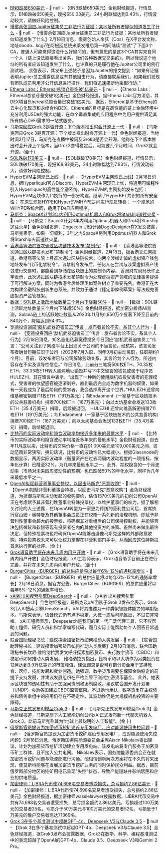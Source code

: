 - [BNB跌破650美元]() - 📰 null - 【BNB跌破650美元】金色财经报道，行情显示，BNB跌破650美元，现报650.03美元，24小时跌幅达到3.43%，行情波动较大，请做好风险控制。
- [慢雾余弦回应Jupiter征集员工非法行为证据：某地址所有者疑似知道发生了什么](https://x.com/evilcos/status/1891690582826942590) - 📰 null - 【慢雾余弦回应Jupiter征集员工非法行为证据：某地址所有者疑似知道发生了什么】2月18日消息，慢雾创始人余弦（Cos）在X平台发文称，地址doodo...kqg7在阿根廷总统米莱发推后第一时间陆续“测试”了下面3个CA，普通人可能觉得这没什么好疑问的，但有意思的是这3个CA其实来自同一个人（链上没法直接看出关系，我们各种数据交叉来的）。所以我说这个地址的所有者应该知道发生了什么，也许真的只是履行他在Jupiter公司里的例行测试吧。 
余弦表示，其发布上述帖子是因为Jupiter的推文提到：“如果有证据表明Jupiter员工泄露信息或有其他狙击行为，请直接联系我们。如果我们发现有团队成员利用非公开信息进行操作，我们将迅速果断地采取行动。”
- [Ethena Labs：Ethereal总锁仓量突破1亿美元](https://x.com/ethena_labs/status/1891734234353521083) - 📰 null - 【Ethena Labs：Ethereal总锁仓量突破1亿美元】金色财经报道，据Ethena Labs官方消息，其DEX项目Ethereal总锁仓量已突破1亿美元。 
据悉，Ethereal是基于Ethena的去中心化现货和永续合约DEX。Ethereal的目标是在高性能的链上金融环境中充分利用USDe的强大功能，在单个垂直集成的应用程序中为用户提供满足其所有核心DeFi需求的一站式服务。
- [马斯克回应Grok 3是否开源：下个版本推出时会开源上一代]() - 📰 null - 【马斯克回应Grok 3是否开源：下个版本推出时会开源上一代】金色财经报道，当地时间2月17日，马斯克在直播中被问及Grok3是否会开源，他称在下个版本推出时会开源上个版本，当Grok3变得稳定后，可能要几个月时间，Grok2就会开源。(金十)
- [SOL跌破170美元]() - 📰 null - 【SOL跌破170美元】金色财经报道，行情显示，SOL跌破170美元，现报169.92美元，24小时跌幅达到7.93%，行情波动较大，请做好风险控制。
- [HyperEVM主网现已上线]() - 📰 null - 【HyperEVM主网现已上线】2月18日消息，据Hyperliquid官方Discord，HyperEVM主网现已上线，将通用可编程性引入Hyperliquid的高性能金融系统。HyperEVM的主网初始发布包括： 
HyperEVM区块作为L1执行的一部分构建，继承了HyperBFT共识的所有安全性； 
在原生现货HYPE和HyperEVMHYPE之间进行现货转移； 
一个规范的WHYPE系统合同，适用于DeFi应用程序。
- [马斯克：SpaceX计划3年内利用Optimus机器人和Grok将Starship送往火星](https://x.com/cb_doge/status/1891712471141937221) - 📰 null - 【马斯克：SpaceX计划3年内利用Optimus机器人和Grok将Starship送往火星】金色财经报道，Dogecoin UI设计师DogeDesigner在X发文披露，马斯克表示，如果一切顺利，3年之内SpaceX将利用Optimus机器人和Grok将Starship火箭送往火星。
- [香港高等法院首次通过区块链技术发布“禁制令”](https://www.wenweipo.com/a/202502/18/AP67b397a8e4b0bde88bb51441.html) - 📰 null - 【香港高等法院首次通过区块链技术发布“禁制令”】金色财经报道，2月18日，据香港文汇网报道，香港高等法院上月首次通过区块链技术，向两个涉嫌诈骗的虚拟资产钱包地址发布"代币化禁制令"。该禁制令发布后，任何人在尝试与涉案虚拟资产钱包进行交易时，都能看到存储在区块链上的禁制令内容。 
香港财库局局长许正宇表示，此次通过区块链技术发布禁制令为处理虚拟资产领域的法律事务提供了可行解决方案，同时为香港今后处理类似案件树立了重要先例。香港正在大力构建金融科技创新生态系统，并致力于通过《穩定幣條例草案》等法规完善虚拟资产监管框架。
- [数据：SOL链上活跃地址数量三个月内下降超50%](https://x.com/ali_charts/status/1891720550214729951) - 📰 null - 【数据：SOL链上活跃地址数量三个月内下降超50%】金色财经报道，据加密分析师Ali监测，Solana链上的活跃地址数量从2023年11月的1,850万个显著下降至目前的840万个，降幅达到54.6%。
- [宽德投资回应“脑机武器迫害员工”传言：发布者言论不实，系其个人行为]() - 📰 null - 【宽德投资回应“脑机武器迫害员工”传言：发布者言论不实，系其个人行为】2月18日消息，知名量化私募宽德投资今日回应“脑机武器迫害员工”传言：“公司关注到了网络平台上出现关于公司的不当言论。经核实，该言论发布者确曾短期任职于公司（2022年7月入职，同年9月初主动离职，任职期约1个月）。目前，该发布者已与公司解除劳动关系，其言论为个人行为，所述内容存在不实及误导性信息。” 
昨日消息，此前分三笔将500枚ETH、70.35枚ETH、33.03枚ETH转入黑洞地址销毁并写下中文留言的钱包或属于程序员HULEZHI，其在留言中表示，“出现了一种新的使用脑机奴役受害者的犯罪模式，受害者的欲望感官被逐渐剥夺，直到最后完全成为数字机器的奴隶，如果有一天我成为了最后阶段的受害者，我会选择离开这个世界。”HULEZHI还曾向维基解密捐赠711枚ETH（191万美元）；向Endaoment（一家基于区块链技术的公共慈善机构）捐赠700枚ETH（187万美元）；向以太坊基金会发送133枚ETH（35.4万美元）捐赠，后续被退回。 
HULEZHI 还曾向维基解密捐赠711枚ETH（191万美元）；向 Endaoment（一家基于区块链技术的公共慈善机构）捐赠700枚ETH（187 万美元）；向以太坊基金会发送133枚ETH（35.4万美元）捐赠，后续被退回。
- [比特币的实际波动率和隐含波动率均接近多年来的最低水平](https://www.coindesk.com/markets/2025/02/18/bitcoin-is-coiled-like-a-spring-a-breakout-of-this-range-is-coming-van-straten) - 📰 null - 【比特币的实际波动率和隐含波动率均接近多年来的最低水平】金色财经报道，自去年11月底以来，比特币的交易价格一直在91,000美元至109,000美元之间，波动范围非常狭窄。换句话说，比特币的波动性已大幅减小。根据Glassnode的数据显示，两周实际波动率（衡量资产在过去两周内波动程度的一项指标，按年化计算）已降至32%，为几年来最低水平之一。此外，期权隐含的一个月波动率（市场对未来四周波动性的预期）也已跌破50%的年化水平，同样为几年来最低水平之一。
- [OpenAI拟赋非营利董事会特权，以回击马斯克“恶意收购”]() - 📰 null - 【OpenAI拟赋非营利董事会特权，以回击马斯克“恶意收购”】金色财经报道，为抵御马斯克主动发起的收购要约，估值1570亿美元的初创公司OpenAI正在考虑赋予其非营利性董事会特殊投票权，以维护董事们的权力。据了解相关讨论的人士透露，在OpenAI转型为一家更为传统的营利性公司后，首席执行官山姆・奥特曼及其他董事会成员正在权衡一系列新的治理机制，即赋予非营利性董事会超大的投票权，将确保其对重组后的公司保持控制权，并能够否决包括微软和软银等现有投资者在内的其他投资方的决策。虽然尚未做出最终决定，但特殊投票权也将确保OpenAI能够击退像马斯克这样的外部敌意收购。特殊投票权未来可以让权力掌握在非营利部门手中，从而回应这位特斯拉首席执行官的批评。(金十)
- [Grok语音助手将在未来几周内用户开放]() - 📰 null - 【Grok语音助手将在未来几周内用户开放】金色财经报道，xAI工程师表示，Grok语音助手目前正在进行完善，并将在未来几周内向用户开放。(金十)
- [BurgerCities（BURGER）的总供应量将以每年6%-12%的通胀率增长](https://x.com/BurgerCitiesBar/status/1891492779802693666) - 📰 null - 【BurgerCities（BURGER）的总供应量将以每年6%-12%的通胀率增长】2月18日消息，据官方公告，BurgerCities（BURGER）的总供应量将以每年6%-12%的通胀率增长。
- [xAI推出AI搜索引擎DeepSearch]() - 📰 null - 【xAI推出AI搜索引擎DeepSearch】金色财经报道，马斯克及xAI团队于Grok 3发布会表示，Grok 3引入AI搜索引擎DeepSearch，xAI将其描述为一种类似智能体能力的早期版本。马斯克表示，语音模式仍有点不稳定，大概一周后可能推出，不过它非常棒。 
xAI工程师表示，Deepsearch是我们的第一代广泛代理工具，它不仅帮助工程师、研究人员和科学家编写代码，而且实际上能帮助每个人回答日常遇到的问题。
- [联合国助理秘书长：建议探索加密货币如何推动人类发展](https://cryptonews.com/news/un-official-pushes-for-study-on-whether-crypto-can-aid-human-development/?feed_id=11761&_unique_id=67b40f5e546f1) - 📰 null - 【联合国助理秘书长：建议探索加密货币如何推动人类发展】2月18日消息，联合国助理秘书长坎尼·维格纳拉贾发文呼吁探索加密货币、央行数字货币（CBDC）和稳定币如何推动人类发展。 
维格纳拉贾指出，比特币和以太坊作为另类投资在12月达到3.9万亿美元的市值峰值，建议调查是否可将部分资金用于支持教育、医疗、技能发展和就业创造。她强调，数字货币需要在保障金融稳定的前提下支持发展，并建议发展组织在严格监管下测试加密货币基金。 
此外，她表示区块链的透明性有助于加强问责制和遏制腐败，建议联合国开发计划署（UNDP）协助各国建立CBDC监管框架。不过她也承认，数字货币在主权债券和债务重组中的应用仍存在不确定性，其波动性仍是大规模机构投资的主要障碍。
- [马斯克正式发布AI模型Grok 3]() - 📰 null - 【马斯克正式发布AI模型Grok 3】金色财经报道，马斯克旗下人工智能初创公司xAI正式发布新一代聊天机器人Grok 3。此前马斯克称其为“地球上最聪明的人工智能”。(金十)
- [俄罗斯官员提议为加密货币挖矿建设专用发电厂，应对能源使用失控问题](https://tass.ru/ekonomika/23158153) - 📰 null - 【俄罗斯官员提议为加密货币挖矿建设专用发电厂，应对能源使用失控问题】2月18日消息，俄罗斯国务院能源委员会主席Aisen Nikolaev提出建议，计划为加密货币挖矿活动建立专用发电站。该发电站将专门服务于加密货币矿工群体，且不接入公共电网。 
Nikolaev表示，国务院能源委员会正在就加密货币挖矿问题与能源部进行沟通。他相信创新解决方案将在不久的将来出现，使莫斯科能够在发展加密货币挖矿业务的同时保护民众利益。据悉，目前俄罗斯部分地区的挖矿用电已呈现"失控"状态，导致产能短缺并影响居民和企业的供电质量。
- [加密律师：LIBRA代币使74,698名交易者遭受损失，总亏损约2.86亿美元](https://x.com/wassielawyer/status/1891431425435738368) - 📰 null - 【加密律师：LIBRA代币使74,698名交易者遭受损失，总亏损约2.86亿美元】金色财经报道，据加密律师wassielawyer披露数据，LIBRA代币交易中共有74,698名交易者遭受损失，总亏损金额约2.86亿美元。亏损超过100万美元的交易者25名，亏损介于50万美元与100万美元的交易者52名，亏损低于1万美元的散户交易者高达71369名。
- [Grok 3在多个基准测试中超越GPT-4o、Deepseek V3与Claude 3.5](https://x.com/cb_doge/status/1891705966262960454) - 📰 null - 【Grok 3在多个基准测试中超越GPT-4o、Deepseek V3与Claude 3.5】金色财经报道，据Grok3发布会披露数据，Grok3在数学、科学、编程基准测试中的表现超越了OpenAI的GPT-4o、Claude 3.5、Deepseek V3和Gemini 2 Pro。
